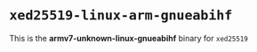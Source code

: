 # `xed25519-linux-arm-gnueabihf`

This is the **armv7-unknown-linux-gnueabihf** binary for `xed25519`
